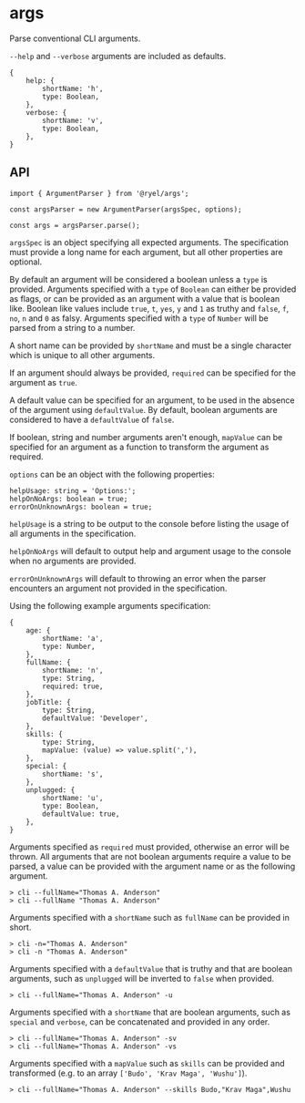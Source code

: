 # args

Parse conventional CLI arguments.

`--help` and `--verbose` arguments are included as defaults.
```
{
	help: {
		shortName: 'h',
		type: Boolean,
	},
	verbose: {
		shortName: 'v',
		type: Boolean,
	},
}
```

## API

```
import { ArgumentParser } from '@ryel/args';

const argsParser = new ArgumentParser(argsSpec, options);

const args = argsParser.parse();
```


`argsSpec` is an object specifying all expected arguments. The specification must provide a long name for each argument, but all other properties are optional.

By default an argument will be considered a boolean unless a `type` is provided. Arguments specified with a `type` of `Boolean` can either be provided as flags, or can be provided as an argument with a value that is boolean like. Boolean like values include `true`, `t`, `yes`, `y` and `1` as truthy and `false`, `f`, `no`, `n` and `0` as falsy. Arguments specified with a `type` of `Number` will be parsed from a string to a number.

A short name can be provided by `shortName` and must be a single character which is unique to all other arguments.

If an argument should always be provided, `required` can be specified for the argument as `true`.

A default value can be specified for an argument, to be used in the absence of the argument using `defaultValue`. By default, boolean arguments are considered to have a `defaultValue` of `false`.

If boolean, string and number arguments aren't enough, `mapValue` can be specified for an argument as a function to transform the argument as required.


`options` can be an object with the following properties:
```
helpUsage: string = 'Options:';
helpOnNoArgs: boolean = true;
errorOnUnknownArgs: boolean = true;
```

`helpUsage` is a string to be output to the console before listing the usage of all arguments in the specification.

`helpOnNoArgs` will default to output help and argument usage to the console when no arguments are provided.

`errorOnUnknownArgs` will default to throwing an error when the parser encounters an argument not provided in the specification.


Using the following example arguments specification:
```
{
	age: {
		shortName: 'a',
		type: Number,
	},
	fullName: {
		shortName: 'n',
		type: String,
		required: true,
	},
	jobTitle: {
		type: String,
		defaultValue: 'Developer',
	},
	skills: {
		type: String,
		mapValue: (value) => value.split(','),
	},
	special: {
		shortName: 's',
	},
	unplugged: {
		shortName: 'u',
		type: Boolean,
		defaultValue: true,
	},
}
```

Arguments specified as `required` must provided, otherwise an error will be thrown. All arguments that are not boolean arguments require a value to be parsed, a value can be provided with the argument name or as the following argument.
```
> cli --fullName="Thomas A. Anderson"
> cli --fullName "Thomas A. Anderson"
```

Arguments specified with a `shortName` such as `fullName` can be provided in short.
```
> cli -n="Thomas A. Anderson"
> cli -n "Thomas A. Anderson"
```

Arguments specified with a `defaultValue` that is truthy and that are boolean arguments, such as `unplugged` will be inverted to `false` when provided.
```
> cli --fullName="Thomas A. Anderson" -u
```

Arguments specified with a `shortName` that are boolean arguments, such as `special` and `verbose`, can be concatenated and provided in any order.
```
> cli --fullName="Thomas A. Anderson" -sv
> cli --fullName="Thomas A. Anderson" -vs
```

Arguments specified with a `mapValue` such as `skills` can be provided and transformed (e.g. to an array `['Budo', 'Krav Maga', 'Wushu']`).
```
> cli --fullName="Thomas A. Anderson" --skills Budo,"Krav Maga",Wushu
```
